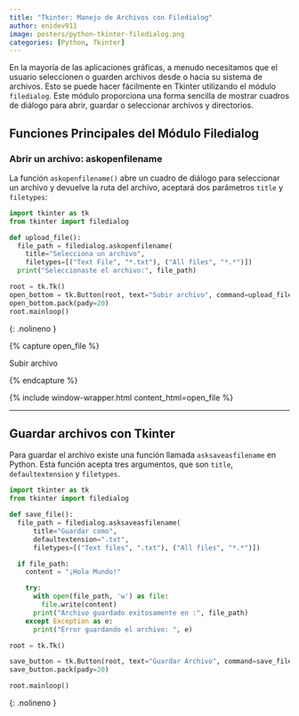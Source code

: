```yaml
---
title: "Tkinter: Manejo de Archivos con Filedialog"
author: enidev911
image: posters/python-tkinter-filedialog.png
categories: [Python, Tkinter]
---
```


En la mayoría de las aplicaciones gráficas, a menudo necesitamos que el usuario seleccionen o guarden archivos desde o hacia su sistema de archivos. Esto se puede hacer fácilmente en Tkinter utilizando el módulo `filedialog`. Este módulo proporciona una forma sencilla de mostrar cuadros de diálogo para abrir, guardar o seleccionar archivos y directorios.

## Funciones Principales del Módulo Filedialog

### Abrir un archivo: askopenfilename

La función `askopenfilename()`  abre un cuadro de diálogo para seleccionar un archivo y devuelve la ruta del archivo, aceptará dos parámetros `title` y `filetypes`:

```py
import tkinter as tk
from tkinter import filedialog

def upload_file():
  file_path = filedialog.askopenfilename(
    title="Selecciona un archivo", 
    filetypes=[("Text File", "*.txt"), ("All files", "*.*")])
  print("Seleccionaste el archivo:", file_path)

root = tk.Tk()
open_bottom = tk.Button(root, text="Subir archivo", command=upload_file)
open_bottom.pack(pady=20)
root.mainloop()
```
{: .nolineno }

{% capture open_file %}
<style>
      #fileInput {
        display: none; /* Ocultamos el input original */
    }
</style>
  <script>
    function showFileName(event) {
      const fileNameDisplay = document.getElementById('fileName');
       const file = event.target.files[0];
        if (file) {
          fileNameDisplay.textContent = `Seleccionaste el archivo: ${file.name}`;
        } else {
          fileNameDisplay.textContent = 'No seleccionaste ningún archivo.';
        }
      }
  </script>
  <label id="fileLabel" for="fileInput" class="btn btn-secondary">Subir archivo</label>
  <input type="file" id="fileInput" onchange="{showFileName(event)}">
  <div id="fileName"></div>
{% endcapture %}

{% include window-wrapper.html content_html=open_file %}

---

## Guardar archivos con Tkinter

Para guardar el archivo existe una función llamada `asksaveasfilename` en Python. Esta función acepta tres argumentos, que son `title`, `defaultextension` y `filetypes`.

```py
import tkinter as tk
from tkinter import filedialog

def save_file():
  file_path = filedialog.asksaveasfilename(
      title="Guardar como",
      defaultextension=".txt",
      filetypes=[("Text files", ".txt"), ("All files", "*.*")])

  if file_path:
    content = "¡Hola Mundo!"

    try:
      with open(file_path, 'w') as file:
        file.write(content)
      print("Archivo guardado exitosamente en :", file_path)
    except Exception as e:
      print("Error guardando el archivo: ", e)

root = tk.Tk()

save_button = tk.Button(root, text="Guardar Archivo", command=save_file)
save_button.pack(pady=20)

root.mainloop()
```
{: .nolineno }

